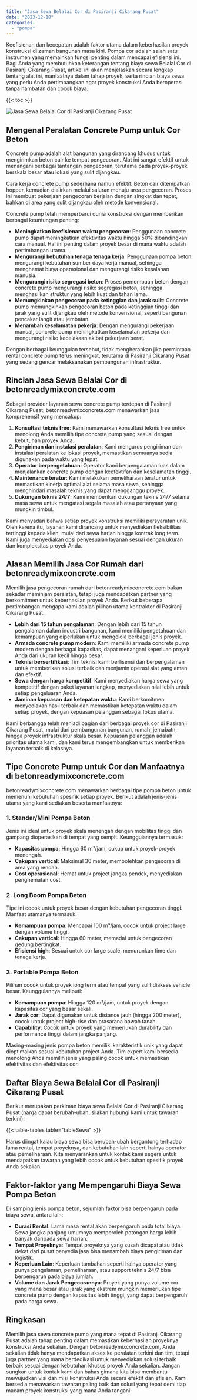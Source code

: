 ```yaml
---
title: "Jasa Sewa Belalai Cor di Pasiranji Cikarang Pusat"
date: "2023-12-18"
categories: 
  - "pompa"
---
```


Keefisienan dan kecepatan adalah faktor utama dalam keberhasilan proyek konstruksi di zaman bangunan masa kini. Pompa cor adalah salah satu instrumen yang memainkan fungsi penting dalam mencapai efisiensi ini. Bagi Anda yang membutuhkan keterangan tentang biaya sewa Belalai Cor di Pasiranji Cikarang Pusat, artikel ini akan menjelaskan secara lengkap tentang alat ini, manfaatnya dalam tahap proyek, serta rincian biaya sewa yang perlu Anda pertimbangkan agar proyek konstruksi Anda beroperasi tanpa hambatan dan cocok biaya.

{{< toc >}}

![Jasa Sewa Belalai Cor di Pasiranji Cikarang Pusat](https://betoncor8.github.io/pump/concrete-pump%20(26).png)

## Mengenal Peralatan Concrete Pump untuk Cor Beton

Concrete pump adalah alat bangunan yang dirancang khusus untuk mengirimkan beton cair ke tempat pengecoran. Alat ini sangat efektif untuk menangani berbagai tantangan pengecoran, terutama pada proyek-proyek berskala besar atau lokasi yang sulit dijangkau.

Cara kerja concrete pump sederhana namun efektif. Beton cair ditempatkan hopper, kemudian dialirkan melalui saluran menuju area pengecoran. Proses ini membuat pekerjaan pengecoran berjalan dengan singkat dan tepat, bahkan di area yang sulit dijangkau oleh metode konvensional.

Concrete pump telah memperbarui dunia konstruksi dengan memberikan berbagai keuntungan penting:

- **Meningkatkan keefisienan waktu pengecoran**: Penggunaan concrete pump dapat meningkatkan efektivitas waktu hingga 50% dibandingkan cara manual. Hal ini penting dalam proyek besar di mana waktu adalah pertimbangan utama.
- **Mengurangi kebutuhan tenaga tenaga kerja**: Penggunaan pompa beton mengurangi kebutuhan sumber daya kerja manual, sehingga menghemat biaya operasional dan mengurangi risiko kesalahan manusia.
- **Mengurangi risiko segregasi beton**: Proses pemompaan beton dengan concrete pump mengurangi risiko segregasi beton, sehingga menghasilkan struktur yang lebih kuat dan tahan lama.
- **Memungkinkan pengecoran pada ketinggian dan jarak sulit**: Concrete pump memungkinkan pengecoran beton pada ketinggian tinggi dan jarak yang sulit dijangkau oleh metode konvensional, seperti bangunan pencakar langit atau jembatan.
- **Menambah keselamatan pekerja**: Dengan mengurangi pekerjaan manual, concrete pump meningkatkan keselamatan pekerja dan mengurangi risiko kecelakaan akibat pekerjaan berat.

Dengan berbagai keunggulan tersebut, tidak mengherankan jika permintaan rental concrete pump terus meningkat, terutama di Pasiranji Cikarang Pusat yang sedang gencar melaksanakan pembangunan infrastruktur.

## Rincian Jasa Sewa Belalai Cor di betonreadymixconcrete.com

Sebagai provider layanan sewa concrete pump terdepan di Pasiranji Cikarang Pusat, betonreadymixconcrete.com menawarkan jasa komprehensif yang mencakup:

1. **Konsultasi teknis free**: Kami menawarkan konsultasi teknis free untuk menolong Anda memilih tipe concrete pump yang sesuai dengan kebutuhan proyek Anda.
2. **Pengiriman dan instalasi peralatan**: Kami mengurus pengiriman dan instalasi peralatan ke lokasi proyek, memastikan semuanya sedia digunakan pada waktu yang tepat.
3. **Operator berpengetahuan**: Operator kami berpengalaman luas dalam menjalankan concrete pump dengan keefektifan dan keselamatan tinggi.
4. **Maintenance teratur**: Kami melakukan pemeliharaan teratur untuk memastikan kinerja optimal alat selama masa sewa, sehingga menghindari masalah teknis yang dapat mengganggu proyek.
5. **Dukungan teknis 24/7**: Kami memberikan dukungan teknis 24/7 selama masa sewa untuk mengatasi segala masalah atau pertanyaan yang mungkin timbul.

Kami menyadari bahwa setiap proyek konstruksi memiliki persyaratan unik. Oleh karena itu, layanan kami dirancang untuk menyediakan fleksibilitas tertinggi kepada klien, mulai dari sewa harian hingga kontrak long term. Kami juga menyediakan opsi penyesuaian layanan sesuai dengan ukuran dan kompleksitas proyek Anda.

## Alasan Memilih Jasa Cor Rumah dari betonreadymixconcrete.com

Memilih jasa pengecoran rumah dari betonreadymixconcrete.com bukan sekadar meminjam peralatan, tetapi juga mendapatkan partner yang berkomitmen untuk keberhasilan proyek Anda. Berikut beberapa pertimbangan mengapa kami adalah pilihan utama kontraktor di Pasiranji Cikarang Pusat:

- **Lebih dari 15 tahun pengalaman**: Dengan lebih dari 15 tahun pengalaman dalam industri bangunan, kami memiliki pengetahuan dan kemampuan yang diperlukan untuk mengelola berbagai jenis proyek.
- **Armada concrete pump modern**: Kami memiliki armada concrete pump modern dengan berbagai kapasitas, dapat menangani keperluan proyek Anda dari ukuran kecil hingga besar.
- **Teknisi bersertifikasi**: Tim teknisi kami berlisensi dan berpengalaman untuk memberikan solusi terbaik dan menjamin operasi alat yang aman dan efektif.
- **Sewa dengan harga kompetitif**: Kami menyediakan harga sewa yang kompetitif dengan paket layanan lengkap, menyediakan nilai lebih untuk setiap pengeluaran Anda.
- **Jaminan kepuasan dan ketepatan waktu**: Kami berkomitmen menyediakan hasil terbaik dan memastikan ketepatan waktu dalam setiap proyek, dengan kepuasan pelanggan sebagai fokus utama.

Kami berbangga telah menjadi bagian dari berbagai proyek cor di Pasiranji Cikarang Pusat, mulai dari pembangunan bangunan, rumah, jemabatn, hingga proyek infrastruktur skala besar. Kepuasan pelanggan adalah prioritas utama kami, dan kami terus mengembangkan untuk memberikan layanan terbaik di kelasnya.

## Tipe Concrete Pump untuk Cor dan Manfaatnya di betonreadymixconcrete.com

betonreadymixconcrete.com menawarkan berbagai tipe pompa beton untuk memenuhi kebutuhan spesifik setiap proyek. Berikut adalah jenis-jenis utama yang kami sediakan beserta manfaatnya:

### 1\. Standar/Mini Pompa Beton

Jenis ini ideal untuk proyek skala menengah dengan mobilitas tinggi dan gampang dioperasikan di tempat yang sempit. Keunggulannya termasuk:

- **Kapasitas pompa**: Hingga 60 m³/jam, cukup untuk proyek-proyek menengah.
- **Cakupan vertical**: Maksimal 30 meter, membolehkan pengecoran di area yang rendah.
- **Cost operasional**: Hemat untuk project jangka pendek, menyediakan penghematan cost.

### 2\. Long Boom Pompa Beton

Tipe ini cocok untuk proyek besar dengan kebutuhan pengecoran tinggi. Manfaat utamanya termasuk:

- **Kemampuan pompa**: Mencapai 100 m³/jam, cocok untuk project large dengan volume tinggi.
- **Cakupan vertical**: Hingga 60 meter, memadai untuk pengecoran gedung bertingkat.
- **Efisiensi high**: Sesuai untuk cor large scale, menurunkan time dan tenaga kerja.

### 3\. Portable Pompa Beton

Pilihan cocok untuk proyek long term atau tempat yang sulit diakses vehicle besar. Keunggulannya meliputi:

- **Kemampuan pompa**: Hingga 120 m³/jam, untuk proyek dengan kapasitas cor yang besar sekali.
- **Jarak cor**: Dapat digunakan untuk distance jauh (hingga 200 meter), cocok untuk project high-rise dan prasarana bawah tanah.
- **Capability**: Cocok untuk proyek yang memerlukan durability dan performance tinggi dalam jangka panjang.

Masing-masing jenis pompa beton memiliki karakteristik unik yang dapat dioptimalkan sesuai kebutuhan project Anda. Tim expert kami bersedia menolong Anda memilih jenis yang paling cocok untuk memastikan efektivitas dan efektivitas cor.

## Daftar Biaya Sewa Belalai Cor di Pasiranji Cikarang Pusat

Berikut merupakan perkiraan biaya sewa Belalai Cor di Pasiranji Cikarang Pusat (harga dapat berubah-ubah, silakan hubungi kami untuk tawaran terkini):

{{< table-tables table="tableSewa" >}}

Harus diingat kalau biaya sewa bisa berubah-ubah bergantung terhadap lama rental, tempat proyeknya, dan kebutuhan lain seperti halnya operator atau pemeliharaan. Kita menyarankan untuk kontak kami segera untuk mendapatkan tawaran yang lebih cocok untuk kebutuhan spesifik proyek Anda sekalian.

## Faktor-faktor yang Mempengaruhi Biaya Sewa Pompa Beton

Di samping jenis pompa beton, sejumlah faktor bisa berpengaruh pada biaya sewa, antara lain:

- **Durasi Rental**: Lama masa rental akan berpengaruh pada total biaya. Sewa jangka panjang umumnya memperoleh potongan harga lebih banyak daripada sewa harian.
- **Tempat Proyeknya**: Tempat proyeknya yang susah dicapai atau tidak dekat dari pusat penyedia jasa bisa menambah biaya pengiriman dan logistik.
- **Keperluan Lain**: Keperluan tambahan seperti halnya operator yang punya pengalaman, pemeliharaan, atau support teknis 24/7 bisa berpengaruh pada biaya jumlah.
- **Volume dan Jarak Pengecorannya**: Proyek yang punya volume cor yang mana besar atau jarak yang ekstrem mungkin memerlukan tipe concrete pump dengan kapasitas lebih tinggi, yang dapat berpengaruh pada harga sewa.

## Ringkasan

Memilih jasa sewa concrete pump yang mana tepat di Pasiranji Cikarang Pusat adalah tahap penting dalam memastikan keberhasilan proyeknya konstruksi Anda sekalian. Dengan betonreadymixconcrete.com, Anda sekalian tidak hanya mendapatkan akses ke peralatan terkini dan tim, tetapi juga partner yang mana berdedikasi untuk menyediakan solusi terbaik terbaik sesuai dengan kebutuhan khusus proyek Anda sekalian. Jangan sungkan untuk kontak kami dan bahas gimana kita bisa membantu mewujudkan visi dan misi konstruksi Anda secara efektif dan efisien. Kami bersedia menawarkan tawaran paling baik dan solusi yang tepat demi tiap macam proyek konstruksi yang mana Anda tangani.
